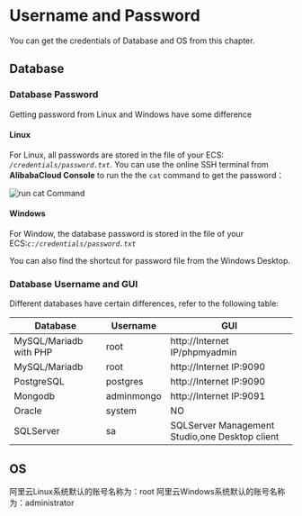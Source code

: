 # Username and Password

You can get the credentials of Database and OS from this chapter.

## Database

### Database Password

Getting password from Linux and Windows have some difference

#### Linux

For Linux, all passwords are stored in the file of your ECS: *`/credentials/password.txt`*. You can use the online SSH terminal from **AlibabaCloud Console** to run the the `cat` command to get the password：

![run cat Command](https://libs.websoft9.com/Websoft9/DocsPicture/zh/common/catdbpassword-websoft9.png)

#### Windows

For Window, the database password is stored in the file of your ECS:*`c:/credentials/password.txt`*

You can also find the shortcut for password file from the Windows Desktop.

### Database Username and GUI

Different databases have certain differences, refer to the following table:

| Database                    | Username     | GUI           |
| ----------------------- | ---------- | ------------------------ |
| MySQL/Mariadb with PHP | root       | http://Internet IP/phpmyadmin |
| MySQL/Mariadb     | root       | http://Internet IP:9090       |
| PostgreSQL              | postgres   | http://Internet IP:9090       |
| Mongodb                 | adminmongo | http://Internet IP:9091       |
| Oracle                  | system     | NO                     |
| SQLServer               | sa         | SQLServer Management Studio,one Desktop client     |



## OS

阿里云Linux系统默认的账号名称为：root
阿里云Windows系统默认的账号名称为：administrator